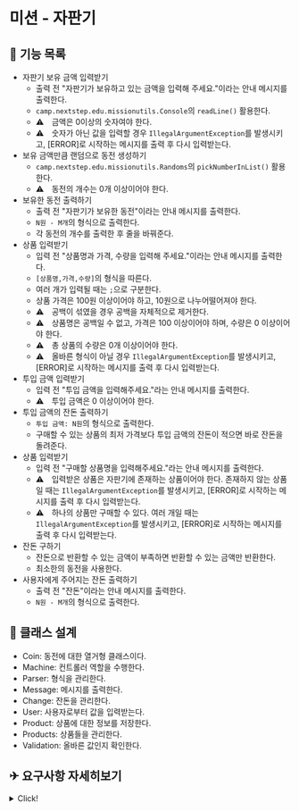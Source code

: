 # 미션 - 자판기
## 📌 기능 목록
- 자판기 보유 금액 입력받기  
  - 출력 전 "자판기가 보유하고 있는 금액을 입력해 주세요."이라는 안내 메시지를 출력한다.
  - `camp.nextstep.edu.missionutils.Console`의 `readLine()` 활용한다.
  - ⚠　금액은 0이상의 숫자여야 한다.
  - ⚠　숫자가 아닌 값을 입력할 경우 `IllegalArgumentException`를 발생시키고, [ERROR]로 시작하는 메시지를 출력 후 다시 입력받는다.
- 보유 금액만큼 랜덤으로 동전 생성하기 
  - `camp.nextstep.edu.missionutils.Randoms`의 `pickNumberInList()` 활용한다.
  - ⚠　동전의 개수는 0개 이상이어야 한다.
- 보유한 동전 출력하기
  - 출력 전 "자판기가 보유한 동전"이라는 안내 메시지를 출력한다.
  - `N원 - M개`의 형식으로 출력한다.
  - 각 동전의 개수를 출력한 후 줄을 바꿔준다.
- 상품 입력받기
  - 입력 전 "상품명과 가격, 수량을 입력해 주세요."이라는 안내 메시지를 출력한다. 
  - `[상품명,가격,수량]`의 형식을 따른다.
  - 여러 개가 입력될 때는 `;`으로 구분한다.
  - 상품 가격은 100원 이상이어야 하고, 10원으로 나누어떨어져야 한다.
  - ⚠　공백이 섞였을 경우 공백을 자체적으로 제거한다.
  - ⚠　상품명은 공백일 수 없고, 가격은 100 이상이어야 하며, 수량은 0 이상이어야 한다.
  - ⚠　총 상품의 수량은 0개 이상이어야 한다.
  - ⚠　올바른 형식이 아닐 경우 `IllegalArgumentException`를 발생시키고, [ERROR]로 시작하는 메시지를 출력 후 다시 입력받는다.
- 투입 금액 입력받기
  - 입력 전 "투입 금액을 입력해주세요."라는 안내 메시지를 출력한다.
  - ⚠　투입 금액은 0 이상이어야 한다.
- 투입 금액의 잔돈 출력하기
  - `투입 금액: N원`의 형식으로 출력한다.
  - 구매할 수 있는 상품의 최저 가격보다 투입 금액의 잔돈이 적으면 바로 잔돈을 돌려준다.
- 상품 입력받기
  - 입력 전 "구매할 상품명을 입력해주세요."라는 안내 메시지를 출력한다.
  - ⚠　입력받은 상품은 자판기에 존재하는 상품이어야 한다. 존재하지 않는 상품일 때는 `IllegalArgumentException`를 발생시키고, [ERROR]로 시작하는 메시지를 출력 후 다시 입력받는다.
  - ⚠　하나의 상품만 구매할 수 있다. 여러 개일 때는 `IllegalArgumentException`를 발생시키고, [ERROR]로 시작하는 메시지를 출력 후 다시 입력받는다.
- 잔돈 구하기
  - 잔돈으로 반환할 수 있는 금액이 부족하면 반환할 수 있는 금액만 반환한다.
  - 최소한의 동전을 사용한다.
- 사용자에게 주어지는 잔돈 출력하기
  - 출력 전 "잔돈"이라는 안내 메시지를 출력한다. 
  - `N원 - M개`의 형식으로 출력한다.

## 📐 클래스 설계
- Coin: 동전에 대한 열거형 클래스이다.
- Machine: 컨트롤러 역할을 수행한다.
- Parser: 형식을 관리한다.
- Message: 메시지를 출력한다.
- Change: 잔돈을 관리한다.
- User: 사용자로부터 값을 입력받는다.
- Product: 상품에 대한 정보를 저장한다.
- Products: 상품들을 관리한다.
- Validation: 올바른 값인지 확인한다.

## ✈ 요구사항 자세히보기
<details>
<summary>Click!</summary>

## 🔍 진행방식

- 미션은 **기능 요구사항, 프로그래밍 요구사항, 과제 진행 요구사항** 세 가지로 구성되어 있다.
- 세 개의 요구사항을 만족하기 위해 노력한다. 특히 기능을 구현하기 전에 기능 목록을 만들고, 기능 단위로 커밋 하는 방식으로 진행한다.
- 기능 요구사항에 기재되지 않은 내용은 스스로 판단하여 구현한다.

## ✉️ 미션 제출 방법

- 미션 구현을 완료한 후 GitHub을 통해 제출해야 한다.
   - GitHub을 활용한 제출 방법은 [프리코스 과제 제출 문서](https://github.com/woowacourse/woowacourse-docs/tree/master/precourse) 를 참고해 제출한다.
- GitHub에 미션을 제출한 후 [우아한테크코스 지원 플랫폼](https://apply.techcourse.co.kr) 에 접속하여 프리코스 과제를 제출한다.
   - 자세한 방법은 [링크](https://github.com/woowacourse/woowacourse-docs/tree/master/precourse#제출-가이드) 를 참고한다.
   - **Pull Request만 보내고, 지원 플랫폼에서 과제를 제출하지 않으면 최종 제출하지 않은 것으로 처리되니 주의한다.**

## ✔️ 과제 제출 전 체크리스트 - 0점 방지

- 터미널에서 `java -version`을 실행해 자바 8인지 확인한다. 또는 Eclipse, IntelliJ IDEA와 같은 IDE의 자바 8로 실행하는지 확인한다.
- 터미널에서 맥 또는 리눅스 사용자의 경우 `./gradlew clean test`, 윈도우 사용자의 경우 `gradlew.bat clean test` 명령을 실행했을 때 모든 테스트가 아래와 같이 통과하는지 확인한다.

```
BUILD SUCCESSFUL in 0s
```

---

## 🚀 기능 요구사항

반환되는 동전이 최소한이 되는 자판기를 구현한다.

- 자판기가 보유하고 있는 금액으로 동전을 무작위로 생성한다.
   - 투입 금액으로는 동전을 생성하지 않는다.
- 잔돈을 돌려줄 때 현재 보유한 최소 개수의 동전으로 잔돈을 돌려준다.
- 지폐를 잔돈으로 반환하는 경우는 없다고 가정한다.
- 상품명, 가격, 수량을 입력하여 상품을 추가할 수 있다.
   - 상품 가격은 100원부터 시작하며, 10원으로 나누어떨어져야 한다.
- 사용자가 투입한 금액으로 상품을 구매할 수 있다.
- 남은 금액이 상품의 최저 가격보다 적거나, 모든 상품이 소진된 경우 바로 잔돈을 돌려준다.
- 잔돈을 반환할 수 없는 경우 잔돈으로 반환할 수 있는 금액만 반환한다.
   - 반환되지 않은 금액은 자판기에 남는다.
- 사용자가 잘못된 값을 입력할 경우 `IllegalArgumentException`를 발생시키고, "[ERROR]"로 시작하는 에러 메시지를 출력 후 해당 부분부터 다시 입력을 받는다.
- 아래의 프로그래밍 실행 결과 예시와 동일하게 입력과 출력이 이루어져야 한다.

### ✍🏻 입출력 요구사항

#### ⌨️ 입력

- 상품명, 가격, 수량은 쉼표로, 개별 상품은 대괄호([])로 묶어 세미콜론(;)으로 구분한다.

```
[콜라,1500,20];[사이다,1000,10]
```

#### 🖥 출력

- 자판기가 보유한 동전

```
500원 - 0개
100원 - 4개
50원 - 1개
10원 - 0개
```

- 잔돈은 반환된 동전만 출력한다.

```
100원 - 4개
50원 - 1개
```

- 예외 상황 시 에러 문구를 출력해야 한다. 단, 에러 문구는 [ERROR]로 시작해야 한다.

```
[ERROR] 금액은 숫자여야 합니다.
```

#### 💻 프로그래밍 실행 결과 예시

```
자판기가 보유하고 있는 금액을 입력해 주세요.
450

자판기가 보유한 동전
500원 - 0개
100원 - 4개
50원 - 1개
10원 - 0개

상품명과 가격, 수량을 입력해 주세요.
[콜라,1500,20];[사이다,1000,10]

투입 금액을 입력해 주세요.
3000

투입 금액: 3000원
구매할 상품명을 입력해 주세요.
콜라

투입 금액: 1500원
구매할 상품명을 입력해 주세요.
사이다

투입 금액: 500원
잔돈
100원 - 4개
50원 - 1개
```

---

## 🎱 프로그래밍 요구사항

- 프로그램을 실행하는 시작점은 `Application`의 `main()`이다.
- JDK 8 버전에서 실행 가능해야 한다. **JDK 8에서 정상 동작하지 않을 경우 0점 처리**한다.
- 자바 코드 컨벤션을 지키면서 프로그래밍한다.
   - https://naver.github.io/hackday-conventions-java
- indent(인덴트, 들여쓰기) depth를 3이 넘지 않도록 구현한다. 2까지만 허용한다.
   - 예를 들어 while문 안에 if문이 있으면 들여쓰기는 2이다.
   - 힌트: indent(인덴트, 들여쓰기) depth를 줄이는 좋은 방법은 함수(또는 메소드)를 분리하면 된다.
- 3항 연산자를 쓰지 않는다.
- 함수(또는 메소드)의 길이가 15라인을 넘어가지 않도록 구현한다.
   - 함수(또는 메소드)가 한 가지 일만 잘 하도록 구현한다.
- else 예약어를 쓰지 않는다.
   - 힌트: if 조건절에서 값을 return하는 방식으로 구현하면 else를 사용하지 않아도 된다.
   - else를 쓰지 말라고 하니 switch/case로 구현하는 경우가 있는데 switch/case도 허용하지 않는다.
- 프로그래밍 요구사항에서 별도로 변경 불가 안내가 없는 경우 파일 수정과 패키지 이동을 자유롭게 할 수 있다.

### 프로그래밍 요구사항 - Coin

- Coin 클래스를 활용해 구현해야 한다.
- 필드(인스턴스 변수)인 `amount`의 접근 제어자 private을 변경할 수 없다.

```java
public enum Coin {
    COIN_500(500),
    COIN_100(100),
    COIN_50(50),
    COIN_10(10);

    private final int amount;

    Coin(final int amount) {
        this.amount = amount;
    }

    // 추가 기능 구현
}
```

### 프로그래밍 요구사항 - Randoms, Console

- JDK에서 기본 제공하는 Random, Scanner API 대신 `camp.nextstep.edu.missionutils`에서 제공하는 `Randoms`, `Console` API를 활용해 구현해야 한다.
   - Random 값 추출은 `camp.nextstep.edu.missionutils.Randoms`의 `pickNumberInList()`를 활용한다.
   - 사용자가 입력하는 값은 `camp.nextstep.edu.missionutils.Console`의 `readLine()`을 활용한다.
- 프로그램 구현을 완료했을 때 `src/test/java` 디렉터리의 `ApplicationTest`에 있는 모든 테스트 케이스가 성공해야 한다. **테스트가 실패할 경우 0점 처리한다.**

---

## 📈 과제 진행 요구사항

- 미션은 [java-vendingmachine-precourse](https://github.com/woowacourse/java-vendingmachine-precourse) 저장소를 Fork/Clone해 시작한다.
- **기능을 구현하기 전에 java-vendingmachine-precourse/docs/README.md 파일에 구현할 기능 목록을 정리**해 추가한다.
- **Git의 커밋 단위는 앞 단계에서 README.md 파일에 정리한 기능 목록 단위**로 추가한다.
   - [AngularJS Commit Message Conventions](https://gist.github.com/stephenparish/9941e89d80e2bc58a153) 참고해 commit log를 남긴다.
- 과제 진행 및 제출 방법은 [프리코스 과제 제출 문서](https://github.com/woowacourse/woowacourse-docs/tree/master/precourse) 를 참고한다.

</details>
